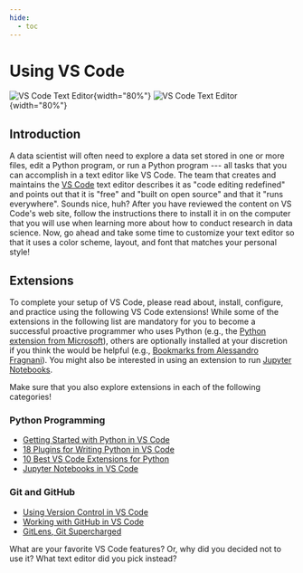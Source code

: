 ```yaml
---
hide:
  - toc
---
```


# Using VS Code

![VS Code Text Editor](/img/illustrate/vscode-text-editor.svg#only-light){width="80%"}
![VS Code Text Editor](/img/illustrate/vscode-text-editor-inverted.svg#only-dark){width="80%"}

## Introduction

A data scientist will often need to explore a data set stored in one or more
files, edit a Python program, or run a Python program --- all tasks that you can
accomplish in a text editor like VS Code. The team that creates and maintains
the [VS Code](https://code.visualstudio.com/) text editor describes it as "code
editing redefined" and points out that it is "free" and "built on open source"
and that it "runs everywhere". Sounds nice, huh? After you have reviewed the
content on VS Code's web site, follow the instructions there to install it in on
the computer that you will use when learning more about how to conduct research
in data science. Now, go ahead and take some time to customize your text editor
so that it uses a color scheme, layout, and font that matches your personal
style!

## Extensions

To complete your setup of VS Code, please read about, install, configure, and
practice using the following VS Code extensions! While some of the extensions in
the following list are mandatory for you to become a successful proactive
programmer who uses Python (e.g., the [Python extension from
Microsoft](https://marketplace.visualstudio.com/items?itemName=ms-python.python)),
others are optionally installed at your discretion if you think the would be
helpful (e.g., [Bookmarks from Alessandro
Fragnani](https://marketplace.visualstudio.com/items?itemName=alefragnani.Bookmarks)).
You might also be interested in using an extension to run [Jupyter
Notebooks](https://marketplace.visualstudio.com/items?itemName=ms-toolsai.jupyter).

Make sure that you also explore extensions in each of the following categories!

### Python Programming

- [Getting Started with Python in VS Code](https://code.visualstudio.com/docs/python/python-tutorial)
- [18 Plugins for Writing Python in VS
  Code](https://switowski.com/blog/18-plugins-for-python-in-vscode)
- [10 Best VS Code Extensions for Python](https://dannys.cloud/10-best-vs-code-extensions-for-python)
- [Jupyter Notebooks in VS Code](https://code.visualstudio.com/docs/datascience/jupyter-notebooks)

### Git and GitHub

- [Using Version Control in VS Code](https://code.visualstudio.com/docs/editor/versioncontrol)
- [Working with GitHub in VS Code](https://code.visualstudio.com/docs/editor/github)
- [GitLens, Git Supercharged](https://gitlens.amod.io/)

What are your favorite VS Code features? Or, why did you decided not to use it?
What text editor did you pick instead?
